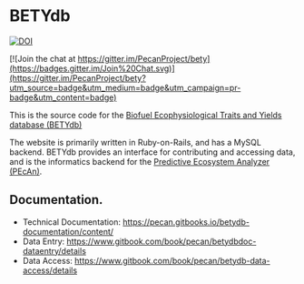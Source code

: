 # BETYdb

[![DOI](https://zenodo.org/badge/4469/PecanProject/bety.svg)](https://zenodo.org/badge/latestdoi/4469/PecanProject/bety)

[![Join the chat at https://gitter.im/PecanProject/bety](https://badges.gitter.im/Join%20Chat.svg)](https://gitter.im/PecanProject/bety?utm_source=badge&utm_medium=badge&utm_campaign=pr-badge&utm_content=badge)

This is the source code for the [Biofuel Ecophysiological Traits and Yields database (BETYdb)](http://www.betydb.org)

The website is primarily written in Ruby-on-Rails, and has a MySQL backend. 
BETYdb provides an interface for contributing and accessing data, and is the informatics backend for the [Predictive Ecosystem Analyzer (PEcAn)](http://www.pecanproject.org).

## Documentation.

* Technical Documentation: https://pecan.gitbooks.io/betydb-documentation/content/
* Data Entry: https://www.gitbook.com/book/pecan/betydbdoc-dataentry/details
* Data Access: https://www.gitbook.com/book/pecan/betydb-data-access/details
 
